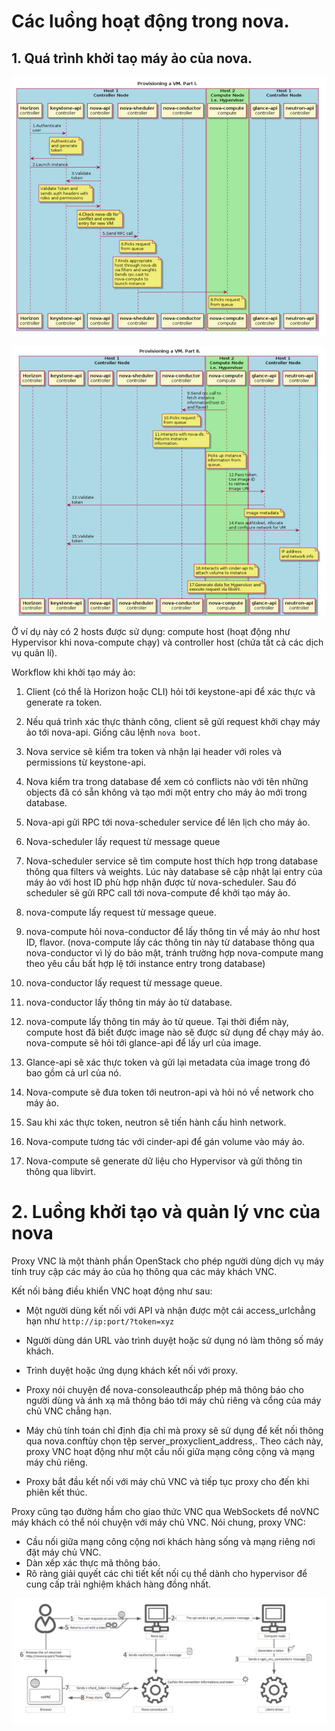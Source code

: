 # Các luồng hoạt động trong nova.


## 1. Quá trình khởi taọ máy ảo của nova.


![](novaimg/nova-cre-ins1.png)

![](novaimg/nova-cre-ins2.png)

Ở ví dụ này có 2 hosts được sử dụng: compute host (hoạt động như Hypervisor khi nova-compute chạy) và controller host (chứa tất cả các dịch vụ quản lí).

Workflow khi khởi tạo máy ảo:

1. Client (có thể là Horizon hoặc CLI) hỏi tới keystone-api để xác thực và generate ra token.

2. Nếu quá trình xác thực thành công, client sẽ gửi request khởi chạy máy ảo tới nova-api. Giống câu lệnh `nova boot`.

3. Nova service sẽ kiểm tra token và nhận lại header với roles và permissions từ keystone-api.

4. Nova kiểm tra trong database để xem có conflicts nào với tên những objects đã có sẵn không và tạo mới một entry cho máy ảo mới trong database.

5. Nova-api gửi RPC tới nova-scheduler service để lên lịch cho máy ảo.

6. Nova-scheduler lấy request từ message queue

7. Nova-scheduler service sẽ tìm compute host thích hợp trong database thông qua filters và weights. Lúc này database sẽ cập nhật lại entry của máy ảo với host ID phù hợp nhận được từ nova-scheduler. Sau đó scheduler sẽ gửi RPC call tới nova-compute để khởi tạo máy ảo.

8. nova-compute lấy request từ message queue.

9. nova-compute hỏi nova-conductor để lấy thông tin về máy ảo như host ID, flavor. (nova-compute lấy các thông tin này từ database thông qua nova-conductor vì lý do bảo mật, tránh trường hợp nova-compute mang theo yêu cầu bất hợp lệ tới instance entry trong database)

10. nova-conductor lấy request từ message queue.

11. nova-conductor lấy thông tin máy ảo từ database.

12. nova-compute lấy thông tin máy ảo từ queue. Tại thời điểm này, compute host đã biết được image nào sẽ được sử dụng để chạy máy ảo. nova-compute sẽ hỏi tới glance-api để lấy url của image.

13. Glance-api sẽ xác thực token và gửi lại metadata của image trong đó bao gồm cả url của nó.

14. Nova-compute sẽ đưa token tới neutron-api và hỏi nó về network cho máy ảo.

15. Sau khi xác thực token, neutron sẽ tiến hành cấu hình network.

16. Nova-compute tương tác với cinder-api để gán volume vào máy ảo.

17. Nova-compute sẽ generate dữ liệu cho Hypervisor và gửi thông tin thông qua libvirt.


# 2. Luồng khởi tạo và quản lý vnc của nova

Proxy VNC là một thành phần OpenStack cho phép người dùng dịch vụ máy tính truy cập các máy ảo của họ thông qua các máy khách VNC.

Kết nối bảng điều khiển VNC hoạt động như sau:

- Một người dùng kết nối với API và nhận được một cái access_urlchẳng hạn như `http://ip:port/?token=xyz`

- Người dùng dán URL vào trình duyệt hoặc sử dụng nó làm thông số máy khách.

- Trình duyệt hoặc ứng dụng khách kết nối với proxy.

- Proxy nói chuyện để nova-consoleauthcấp phép mã thông báo cho người dùng và ánh xạ mã thông báo tới máy chủ riêng và cổng của máy chủ VNC chẳng hạn.

- Máy chủ tính toán chỉ định địa chỉ mà proxy sẽ sử dụng để kết nối thông qua nova.conftùy chọn tệp server_proxyclient_address,. Theo cách này, proxy VNC hoạt động như một cầu nối giữa mạng công cộng và mạng máy chủ riêng.

- Proxy bắt đầu kết nối với máy chủ VNC và tiếp tục proxy cho đến khi phiên kết thúc.

Proxy cũng tạo đường hầm cho giao thức VNC qua WebSockets để noVNC máy khách có thể nói chuyện với máy chủ VNC. Nói chung, proxy VNC:

- Cầu nối giữa mạng công cộng nơi khách hàng sống và mạng riêng nơi đặt máy chủ VNC.
- Dàn xếp xác thực mã thông báo.
- Rõ ràng giải quyết các chi tiết kết nối cụ thể dành cho hypervisor để cung cấp trải nghiệm khách hàng đồng nhất.

![](novaimg/vnc-flow.png)